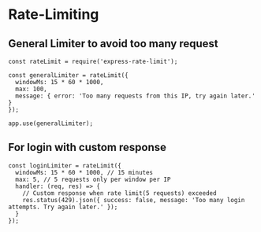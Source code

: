 # Rate-Limiting

## General Limiter to avoid too many request
    const rateLimit = require('express-rate-limit');

    const generalLimiter = rateLimit({
      windowMs: 15 * 60 * 1000,
      max: 100,
      message: { error: 'Too many requests from this IP, try again later.' }
    });
    
    app.use(generalLimiter);
    
## For login with custom response
    const loginLimiter = rateLimit({
      windowMs: 15 * 60 * 1000, // 15 minutes
      max: 5, // 5 requests only per window per IP
      handler: (req, res) => {
        // Custom response when rate limit(5 requests) exceeded
        res.status(429).json({ success: false, message: 'Too many login attempts. Try again later.' });
      }
    });
